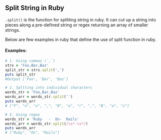 ## Split String in Ruby

`.split()` is the function for splitting string in ruby. It can cut up a string into pieces along a pre-defined string or regex returning an array of smaller strings.

Below are few examples in ruby that define the use of split function in ruby. 

#### Examples: 
```ruby
# 1. Using commas (`,`)
strs = 'Foo,Bar,Baz'
split_str = strs.split(',')
puts split_str
#Output ['Foo', 'Bar', 'Baz']

# 2. Spltting into individual characters
words_str = 'Foo,Bar,Baz'
words_arr = words_str.split('')
puts words_arr
# ["F", "o", "o", ",", "B", "a", "r", ",", "B", "a", "z"]

# 3. Using regex
words_str = 'Ruby   -  On-  Rails'
words_arr = words_str.split(/\s*-\s*/)
puts words_arr
# ["Ruby", "On", "Rails"]
```
